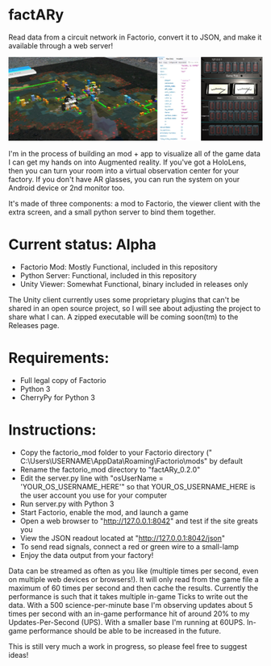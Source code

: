 # factARy
Read data from a circuit network in Factorio, convert it to JSON, and make it available through a web server!

![Hologrpahic Factory Map](doc/img/readme_banner.jpg?raw=true "Holographic factory map running on the Microsoft HoloLens")

I'm in the process of building an mod + app to visualize all of the game data I can get my hands on into Augmented reality. If you've got a HoloLens, then you can turn your room into a virtual observation center for your factory. If you don't have AR glasses, you can run the system on your Android device or 2nd monitor too.

It's made of three components: a mod to Factorio, the viewer client with the extra screen, and a small python server to bind them together.

# Current status: Alpha
* Factorio Mod:  Mostly Functional, included in this repository
* Python Server: Functional, included in this repository
* Unity Viewer:  Somewhat Functional, binary included in releases only 

The Unity client currently uses some proprietary plugins that can't be shared in an open source project, so I will see about adjusting the project to share what I can. A zipped executable will be coming soon(tm) to the Releases page.

# Requirements: 
* Full legal copy of Factorio
* Python 3
* CherryPy for Python 3

# Instructions:
* Copy the factorio_mod folder to your Factorio directory (" C:\Users\USERNAME\AppData\Roaming\Factorio\mods" by default
* Rename the factorio_mod directory to "factARy_0.2.0"
* Edit the server.py line with "osUserName = 'YOUR_OS_USERNAME_HERE'" so that YOUR_OS_USERNAME_HERE is the user account you use for your computer
* Run server.py with Python 3
* Start Factorio, enable the mod, and launch a game
* Open a web browser to "http://127.0.0.1:8042" and test if the site greats you
* View the JSON readout located at "http://127.0.0.1:8042/json"
* To send read signals, connect a red or green wire to a small-lamp
* Enjoy the data output from your factory! 

Data can be streamed as often as you like (multiple times per second, even on multiple web devices or browsers!). It will only read from the game file a maximum of 60 times per second and then cache the results. Currently the performance is such that it takes multiple in-game Ticks to write out the data. With a 500 science-per-minute base I'm observing updates about 5 times per second with an in-game performance hit of around 20% to my Updates-Per-Second (UPS). With a smaller base I'm running at 60UPS. In-game performance should be able to be increased in the future.

This is still very much a work in progress, so please feel free to suggest ideas!


